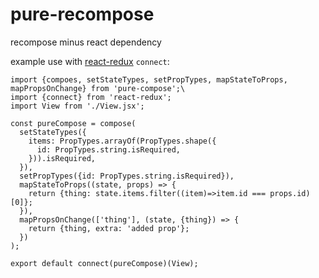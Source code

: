 # pure-recompose
recompose minus react dependency

example use with [react-redux](https://github.com/rackt/react-redux) `connect`:

```
import {compoes, setStateTypes, setPropTypes, mapStateToProps, mapPropsOnChange} from 'pure-compose';\
import {connect} from 'react-redux';
import View from './View.jsx';

const pureCompose = compose(
  setStateTypes({
    items: PropTypes.arrayOf(PropTypes.shape({
      id: PropTypes.string.isRequired,
    })).isRequired,
  }),
  setPropTypes({id: PropTypes.string.isRequired}),
  mapStateToProps((state, props) => {
    return {thing: state.items.filter((item)=>item.id === props.id)[0]};
  }),
  mapPropsOnChange(['thing'], (state, {thing}) => {
    return {thing, extra: 'added prop'};
  })
);

export default connect(pureCompose)(View);
```
